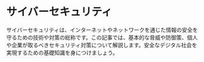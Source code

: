 
# サイバーセキュリティ

サイバーセキュリティは、インターネットやネットワークを通じた情報の安全を守るための技術や対策の総称です。この記事では、基本的な脅威や防御策、個人や企業が取るべきセキュリティ対策について解説します。安全なデジタル社会を実現するための基礎知識を身につけましょう。
